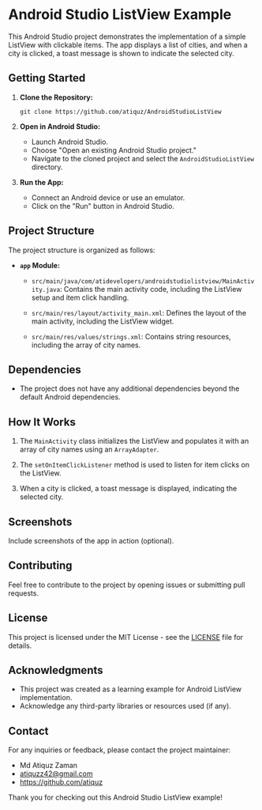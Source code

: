 # Android Studio ListView Example

This Android Studio project demonstrates the implementation of a simple ListView with clickable items. The app displays a list of cities, and when a city is clicked, a toast message is shown to indicate the selected city.

## Getting Started

1. **Clone the Repository:**
   ```
   git clone https://github.com/atiquz/AndroidStudioListView
   ```

2. **Open in Android Studio:**
   - Launch Android Studio.
   - Choose "Open an existing Android Studio project."
   - Navigate to the cloned project and select the `AndroidStudioListView` directory.

3. **Run the App:**
   - Connect an Android device or use an emulator.
   - Click on the "Run" button in Android Studio.

## Project Structure

The project structure is organized as follows:

- **`app` Module:**
  - `src/main/java/com/atidevelopers/androidstudiolistview/MainActivity.java`: Contains the main activity code, including the ListView setup and item click handling.

  - `src/main/res/layout/activity_main.xml`: Defines the layout of the main activity, including the ListView widget.

  - `src/main/res/values/strings.xml`: Contains string resources, including the array of city names.

## Dependencies

- The project does not have any additional dependencies beyond the default Android dependencies.

## How It Works

1. The `MainActivity` class initializes the ListView and populates it with an array of city names using an `ArrayAdapter`.

2. The `setOnItemClickListener` method is used to listen for item clicks on the ListView.

3. When a city is clicked, a toast message is displayed, indicating the selected city.

## Screenshots

Include screenshots of the app in action (optional).

## Contributing

Feel free to contribute to the project by opening issues or submitting pull requests.

## License

This project is licensed under the MIT License - see the [LICENSE](LICENSE) file for details.

## Acknowledgments

- This project was created as a learning example for Android ListView implementation.
- Acknowledge any third-party libraries or resources used (if any).

## Contact

For any inquiries or feedback, please contact the project maintainer:

- Md Atiquz Zaman
- atiquzz42@gmail.com
- https://github.com/atiquz

Thank you for checking out this Android Studio ListView example!
